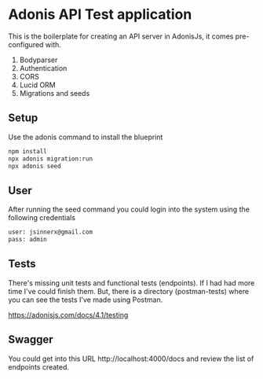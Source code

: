 # Adonis API Test application

This is the boilerplate for creating an API server in AdonisJs, it comes pre-configured with.

1. Bodyparser
2. Authentication
3. CORS
4. Lucid ORM
5. Migrations and seeds

## Setup

Use the adonis command to install the blueprint

```bash
npm install
npx adonis migration:run
npx adonis seed
```

## User

After running the seed command you could login into the system using the following credentials

```bash
user: jsinnerx@gmail.com
pass: admin
```

## Tests

There's missing unit tests and functional tests (endpoints). If I had had more time I've could finish them. But, there is a directory (postman-tests) where you can see the tests I've made using Postman.

https://adonisjs.com/docs/4.1/testing

## Swagger

You could get into this URL http://localhost:4000/docs and review the list of endpoints created.
